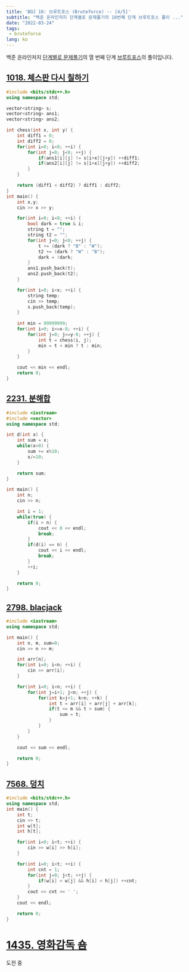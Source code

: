 ```yaml
---
title: 'BOJ 10: 브루트포스 (Bruteforce) -- [4/5]'
subtitle: "백준 온라인저지 단계별로 문제풀기의 10번째 단계 브루트포스 풀이 ..."
date: "2022-03-24"
tags: 
 - bruteforce
lang: ko
---
```


백준 온라인저지 [단계별로 문제풀기](https://www.acmicpc.net/step)의 열 번째 단계 [브루트포스](https://www.acmicpc.net/step/22)의 풀이입니다.

## [1018. 체스판 다시 칠하기](https://www.acmicpc.net/problem/1018)

```cpp
#include <bits/stdc++.h>
using namespace std;

vector<string> s;
vector<string> ans1;
vector<string> ans2;

int chess(int x, int y) {
    int diff1 = 0;
    int diff2 = 0;
    for(int i=0; i<8; ++i) {
        for(int j=0; j<8; ++j) {
            if(ans1[i][j] != s[i+x][j+y]) ++diff1;
            if(ans2[i][j] != s[i+x][j+y]) ++diff2;
        }
    }

    return (diff1 < diff2) ? diff1 : diff2;
}
int main() {
    int x,y;
    cin >> x >> y;

    for(int i=0; i<8; ++i) {
        bool dark = true & i;
        string t = "";
        string t2 = "";
        for(int j=0; j<8; ++j) {
            t += (dark ? "B" : "W");
            t2 += (dark ? "W" : "B");
            dark = !dark;
        }
        ans1.push_back(t);
        ans2.push_back(t2);
    }

    for(int i=0; i<x; ++i) {
        string temp;
        cin >> temp;
        s.push_back(temp);
    }
    
    int min = 99999999;
    for(int i=0; i<=x-8; ++i) {
        for(int j=0; j<=y-8; ++j) {
            int t = chess(i, j);
            min = t < min ? t : min;
        }
    }

    cout << min << endl;
    return 0;
}
```

## [2231. 분해합](https://www.acmicpc.net/problem/2231)

```cpp
#include <iostream>
#include <vector>
using namespace std;

int d(int x) {
    int sum = x;
    while(x>0) {
        sum += x%10;
        x/=10;
    }

    return sum;
}

int main() {
    int n;
    cin >> n;

    int i = 1;
    while(true) {
        if(i > n) {
            cout << 0 << endl;
            break;
        }
        if(d(i) == n) {
            cout << i << endl;
            break;
        }
        ++i;
    }

    return 0;
}
```

## [2798. blacjack](https://www.acmicpc.net/problem/2798)

```cpp
#include <iostream>
using namespace std;

int main() {
    int n, m, sum=0;
    cin >> n >> m;

    int arr[n];
    for(int i=0; i<n; ++i) {
        cin >> arr[i];
    }

    for(int i=0; i<n; ++i) {
        for(int j=i+1; j<n; ++j) {
            for(int k=j+1; k<n; ++k) {
                int t = arr[i] + arr[j] + arr[k];
                if(t <= m && t > sum) {
                    sum = t;
                }
            }
        }
    }

    cout << sum << endl;

    return 0;
}
```

## [7568. 덩치](https://www.acmicpc.net/problem/7568)

```cpp
#include <bits/stdc++.h>
using namespace std;
int main() {
    int t;
    cin >> t;
    int w[t];
    int h[t];

    for(int i=0; i<t; ++i) {
        cin >> w[i] >> h[i];
    }

    for(int i=0; i<t; ++i) {
        int cnt = 1;
        for(int j=0; j<t; ++j) {
            if(w[i] < w[j] && h[i] < h[j]) ++cnt;
        }
        cout << cnt << ' ';
    }
    cout << endl;

    return 0;
}
```

# [1435. 영화감독 숌](https://www.acmicpc.net/problem/1436)

도전 중